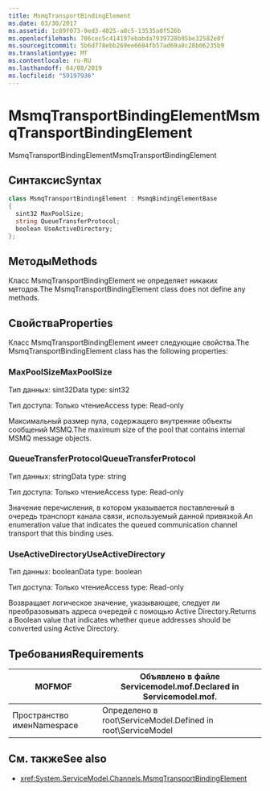 ```yaml
---
title: MsmqTransportBindingElement
ms.date: 03/30/2017
ms.assetid: 1c89f073-9ed3-4025-a8c5-13535a0f526b
ms.openlocfilehash: 706cec5c414197ebabda7939728b95be32582e0f
ms.sourcegitcommit: 5b6d778ebb269ee6684fb57ad69a8c28b06235b9
ms.translationtype: MT
ms.contentlocale: ru-RU
ms.lasthandoff: 04/08/2019
ms.locfileid: "59197936"
---
```

# <a name="msmqtransportbindingelement"></a><span data-ttu-id="d5275-102">MsmqTransportBindingElement</span><span class="sxs-lookup"><span data-stu-id="d5275-102">MsmqTransportBindingElement</span></span>
<span data-ttu-id="d5275-103">MsmqTransportBindingElement</span><span class="sxs-lookup"><span data-stu-id="d5275-103">MsmqTransportBindingElement</span></span>  
  
## <a name="syntax"></a><span data-ttu-id="d5275-104">Синтаксис</span><span class="sxs-lookup"><span data-stu-id="d5275-104">Syntax</span></span>  
  
```csharp
class MsmqTransportBindingElement : MsmqBindingElementBase  
{  
  sint32 MaxPoolSize;  
  string QueueTransferProtocol;  
  boolean UseActiveDirectory;  
};  
```  
  
## <a name="methods"></a><span data-ttu-id="d5275-105">Методы</span><span class="sxs-lookup"><span data-stu-id="d5275-105">Methods</span></span>  
 <span data-ttu-id="d5275-106">Класс MsmqTransportBindingElement не определяет никаких методов.</span><span class="sxs-lookup"><span data-stu-id="d5275-106">The MsmqTransportBindingElement class does not define any methods.</span></span>  
  
## <a name="properties"></a><span data-ttu-id="d5275-107">Свойства</span><span class="sxs-lookup"><span data-stu-id="d5275-107">Properties</span></span>  
 <span data-ttu-id="d5275-108">Класс MsmqTransportBindingElement имеет следующие свойства.</span><span class="sxs-lookup"><span data-stu-id="d5275-108">The MsmqTransportBindingElement class has the following properties:</span></span>  
  
### <a name="maxpoolsize"></a><span data-ttu-id="d5275-109">MaxPoolSize</span><span class="sxs-lookup"><span data-stu-id="d5275-109">MaxPoolSize</span></span>  
 <span data-ttu-id="d5275-110">Тип данных: sint32</span><span class="sxs-lookup"><span data-stu-id="d5275-110">Data type: sint32</span></span>  
  
 <span data-ttu-id="d5275-111">Тип доступа: Только чтение</span><span class="sxs-lookup"><span data-stu-id="d5275-111">Access type: Read-only</span></span>  
  
 <span data-ttu-id="d5275-112">Максимальный размер пула, содержащего внутренние объекты сообщений MSMQ.</span><span class="sxs-lookup"><span data-stu-id="d5275-112">The maximum size of the pool that contains internal MSMQ message objects.</span></span>  
  
### <a name="queuetransferprotocol"></a><span data-ttu-id="d5275-113">QueueTransferProtocol</span><span class="sxs-lookup"><span data-stu-id="d5275-113">QueueTransferProtocol</span></span>  
 <span data-ttu-id="d5275-114">Тип данных: string</span><span class="sxs-lookup"><span data-stu-id="d5275-114">Data type: string</span></span>  
  
 <span data-ttu-id="d5275-115">Тип доступа: Только чтение</span><span class="sxs-lookup"><span data-stu-id="d5275-115">Access type: Read-only</span></span>  
  
 <span data-ttu-id="d5275-116">Значение перечисления, в котором указывается поставленный в очередь транспорт канала связи, используемый данной привязкой.</span><span class="sxs-lookup"><span data-stu-id="d5275-116">An enumeration value that indicates the queued communication channel transport that this binding uses.</span></span>  
  
### <a name="useactivedirectory"></a><span data-ttu-id="d5275-117">UseActiveDirectory</span><span class="sxs-lookup"><span data-stu-id="d5275-117">UseActiveDirectory</span></span>  
 <span data-ttu-id="d5275-118">Тип данных: boolean</span><span class="sxs-lookup"><span data-stu-id="d5275-118">Data type: boolean</span></span>  
  
 <span data-ttu-id="d5275-119">Тип доступа: Только чтение</span><span class="sxs-lookup"><span data-stu-id="d5275-119">Access type: Read-only</span></span>  
  
 <span data-ttu-id="d5275-120">Возвращает логическое значение, указывающее, следует ли преобразовывать адреса очередей с помощью Active Directory.</span><span class="sxs-lookup"><span data-stu-id="d5275-120">Returns a Boolean value that indicates whether queue addresses should be converted using Active Directory.</span></span>  
  
## <a name="requirements"></a><span data-ttu-id="d5275-121">Требования</span><span class="sxs-lookup"><span data-stu-id="d5275-121">Requirements</span></span>  
  
|<span data-ttu-id="d5275-122">MOF</span><span class="sxs-lookup"><span data-stu-id="d5275-122">MOF</span></span>|<span data-ttu-id="d5275-123">Объявлено в файле Servicemodel.mof.</span><span class="sxs-lookup"><span data-stu-id="d5275-123">Declared in Servicemodel.mof.</span></span>|  
|---------|-----------------------------------|  
|<span data-ttu-id="d5275-124">Пространство имен</span><span class="sxs-lookup"><span data-stu-id="d5275-124">Namespace</span></span>|<span data-ttu-id="d5275-125">Определено в root\ServiceModel.</span><span class="sxs-lookup"><span data-stu-id="d5275-125">Defined in root\ServiceModel</span></span>|  
  
## <a name="see-also"></a><span data-ttu-id="d5275-126">См. также</span><span class="sxs-lookup"><span data-stu-id="d5275-126">See also</span></span>

- <xref:System.ServiceModel.Channels.MsmqTransportBindingElement>
